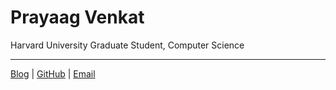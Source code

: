 # Prayaag Venkat

Harvard University Graduate Student, Computer Science

 ___
[Blog](https://pkvasv.github.io/blog) | 
[GitHub](https://github.com/pkvasv) | 
[Email](mailto:pkvasv@gmail.com)
